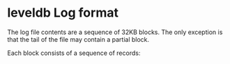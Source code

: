 leveldb Log format
==================
The log file contents are a sequence of 32KB blocks.  The only exception is that
the tail of the file may contain a partial block.

Each block consists of a sequence of records:

